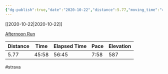 ```yaml
---
{"dg-publish":true,"date":"2020-10-22","distance":5.77,"moving_time":"45:58","elapsed_time":"56:45","pace":"7:58","total_elevation_gain":587,"url":"https://www.strava.com/activities/4230718650","permalink":"/01-personal/strava/2020-10-22-afternoon-run/","dgPassFrontmatter":true}
---
```



[[2020-10-22\|2020-10-22]]

[Afternoon Run](https://www.strava.com/activities/4230718650)

| Distance | Time  | Elapsed Time | Pace | Elevation |
| -------- | ----- | ------------ | ---- | --------- |
| 5.77     | 45:58 | 56:45        | 7:58 | 587       |




#strava
